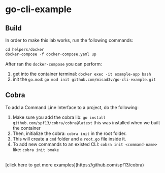 # go-cli-example

## Build
In order to make this lab works, run the following commands:
```python
cd helpers/docker
docker-compose -f docker-compose.yaml up
```

After ran the `docker-compose` you can perform:
1. get into the container terminal: `docker exec -it example-app bash` 
2. init the `go.mod`: `go mod init github.com/misad3v/go-cli-example.git`

## Cobra
To add a Command Line Interface to a project, do the following:
1. Make sure you add the cobra lib: `go install github.com/spf13/cobra/cobra@latest` this was installed when we built the container 
2. Then, initialize the cobra: `cobra init` in the root folder.
3. This will create a `cmd` folder and a `root.go` file inside it. 
4. To add new commands to an existed CLI: `cobra init <command-name>` like: `cobra init bmake`
<br>
[click here to get more examples](https://github.com/spf13/cobra)